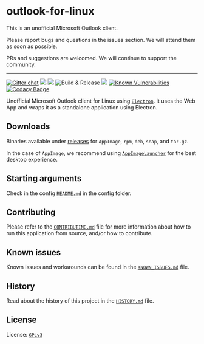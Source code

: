 # outlook-for-linux

This is an unofficial Microsoft Outlook client.

Please report bugs and questions in the issues section. We will attend them as soon as possible.

PRs and suggestions are welcomed. We will continue to support the community.

---

[![Gitter chat](https://badges.gitter.im/ismaelmartinez/outlook-for-linux.png)](https://gitter.im/outlook-for-linux/community "Gitter chat")
![](https://img.shields.io/github/release/IsmaelMartinez/outlook-for-linux.svg?style=flat)
![](https://img.shields.io/github/downloads/IsmaelMartinez/outlook-for-linux/total.svg?style=flat)
![Build & Release](https://github.com/mahmoudbahaa/outlook-for-linux/workflows/Build%20&%20Release/badge.svg)
![](https://img.shields.io/librariesio/github/IsmaelMartinez/outlook-for-linux)
[![Known Vulnerabilities](https://snyk.io//test/github/IsmaelMartinez/outlook-for-linux/badge.svg?targetFile=package.json)](https://snyk.io//test/github/IsmaelMartinez/outlook-for-linux?targetFile=package.json)
[![Codacy Badge](https://api.codacy.com/project/badge/Grade/8954c6c7e85c4ab9b92aef9f54f22eab)](https://www.codacy.com/manual/IsmaelMartinez/outlook-for-linux?utm_source=github.com&amp;utm_medium=referral&amp;utm_content=IsmaelMartinez/outlook-for-linux&amp;utm_campaign=Badge_Grade)

Unofficial Microsoft Outlook client for Linux using [`Electron`](https://electronjs.org/).
It uses the Web App and wraps it as a standalone application using Electron.

## Downloads

Binaries available under [releases](https://github.com/mahmoudbahaa/outlook-for-linux/releases) for `AppImage`, `rpm`, `deb`, `snap`, and `tar.gz`.

In the case of `AppImage`, we recommend using [`AppImageLauncher`](https://github.com/TheAssassin/AppImageLauncher) for the best desktop experience.

[//]: # (We have a dedicated deb and rpm repo at https://outlookforlinux.de hosted with :heart: by [Nils Büchner]&#40;https://github.com/nbuechner&#41;. Please follow the installation instructions below.)

[//]: # ()
[//]: # (### Debian/Ubuntu and other derivatives)

[//]: # (```bash)

[//]: # (sudo wget -qO /etc/apt/keyrings/outlook-for-linux.asc https://repo.outlookforlinux.de/outlook-for-linux.asc)

[//]: # ()
[//]: # (echo "deb [signed-by=/etc/apt/keyrings/outlook-for-linux.asc arch=$&#40;dpkg --print-architecture&#41;] https://repo.outlookforlinux.de/debian/ stable main" | sudo tee /etc/apt/sources.list.d/outlook-for-linux-packages.list)

[//]: # ()
[//]: # (sudo apt update && sudo apt install outlook-for-linux)

[//]: # (```)

[//]: # (### RHEL/Fedora and other derivatives)

[//]: # (```bash)

[//]: # (curl -1sLf -o /tmp/outlook-for-linux.asc https://repo.outlookforlinux.de/outlook-for-linux.asc; rpm --import /tmp/outlook-for-linux.asc; rm -f /tmp/outlook-for-linux.asc)

[//]: # ()
[//]: # (curl -1sLf -o /etc/yum.repos.d/outlook-for-linux.repo https://repo.outlookforlinux.de/rpm/outlook-for-linux.repo)

[//]: # ()
[//]: # (sudo yum update && sudo yum install outlook-for-linux)

[//]: # (```)

[//]: # ()
[//]: # (Also available in:)

[//]: # ()
[//]: # ([![AUR: outlook-for-linux]&#40;https://img.shields.io/badge/AUR-outlook--for--linux-blue.svg&#41;]&#40;https://aur.archlinux.org/packages/outlook-for-linux&#41;)

[//]: # ()
[//]: # ([![Pacstall: outlook-for-linux-deb]&#40;https://img.shields.io/badge/Pacstall-outlook--for--linux--deb-00958C&#41;]&#40;https://github.com/pacstall/pacstall-programs/tree/master/packages/outlook-for-linux-deb&#41;)

[//]: # ()
[//]: # ([![Get it from the Snap Store]&#40;https://snapcraft.io/static/images/badges/en/snap-store-black.svg&#41;]&#40;https://snapcraft.io/outlook-for-linux&#41;)

[//]: # ()
[//]: # (<a href='https://flathub.org/apps/details/com.github.IsmaelMartinez.outlook_for_linux'><img width='170' alt='Download on Flathub' src='https://flathub.org/assets/badges/flathub-badge-en.png'/></a>)

## Starting arguments

Check in the config [`README.md`](app/config/README.md) in the config folder.

## Contributing

Please refer to the [`CONTRIBUTING.md`](CONTRIBUTING.md) file for more information about how to run this application from source, and/or how to contribute.

## Known issues

Known issues and workarounds can be found in the [`KNOWN_ISSUES.md`](KNOWN_ISSUES.md) file.

## History

Read about the history of this project in the [`HISTORY.md`](HISTORY.md) file.

## License

License: [`GPLv3`](LICENSE.md)
